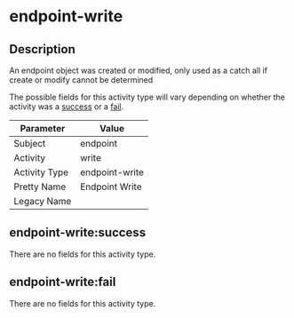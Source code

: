 endpoint-write
==============

Description
-----------
An endpoint object was created or modified, only used as a catch all if create or modify cannot be determined

The possible fields for this activity type will vary depending on whether the activity was a [success](#endpoint-writesuccess) or a [fail](#endpoint-writefail).

| Parameter     | Value          |
| ------------- | -------------- |
| Subject       | endpoint       |
| Activity      | write          |
| Activity Type | endpoint-write |
| Pretty Name   | Endpoint Write |
| Legacy Name   |                |

endpoint-write:success
----------------------

There are no fields for this activity type.


endpoint-write:fail
-------------------

There are no fields for this activity type.
